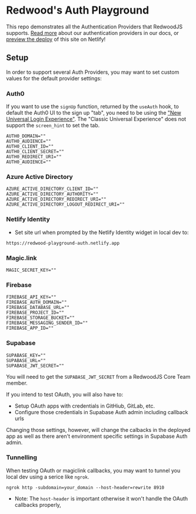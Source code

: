 # Redwood's Auth Playground

This repo demonstrates all the Authentication Providers that RedwoodJS supports. [Read more](https://redwoodjs.com/docs/authentication) about our authentication providers in our docs, or [preview the deploy](https://redwood-playground-auth.netlify.app/) of this site on Netlify!

## Setup

In order to support several Auth Providers, you may want to set custom values for the default provider settings:

### Auth0

If you want to use the `signUp` function, returned by the `useAuth` hook, to default the Auth0 UI to the sign up "tab", you need to be using the ["New Universal Login Experience"](https://auth0.com/docs/universal-login/new-experience). The "Classic Universal Experience" does not support the `screen_hint` to set the tab.

```
AUTH0_DOMAIN=""
AUTH0_AUDIENCE=""
AUTH0_CLIENT_ID=""
AUTH0_CLIENT_SECRET=""
AUTH0_REDIRECT_URI=""
AUTH0_AUDIENCE=""
```

### Azure Active Directory

```
AZURE_ACTIVE_DIRECTORY_CLIENT_ID=""
AZURE_ACTIVE_DIRECTORY_AUTHORITY=""
AZURE_ACTIVE_DIRECTORY_REDIRECT_URI=""
AZURE_ACTIVE_DIRECTORY_LOGOUT_REDIRECT_URI=""
```

### Netlify Identity

* Set site url when prompted by the Netlify Identity widget in local dev to:

`https://redwood-playground-auth.netlify.app`

### Magic.link

```
MAGIC_SECRET_KEY=""
```

### Firebase

```
FIREBASE_API_KEY=""
FIREBASE_AUTH_DOMAIN=""
FIREBASE_DATABASE_URL=""
FIREBASE_PROJECT_ID=""
FIREBASE_STORAGE_BUCKET=""
FIREBASE_MESSAGING_SENDER_ID=""
FIREBASE_APP_ID=""
```

### Supabase

```
SUPABASE_KEY=""
SUPABASE_URL=""
SUPABASE_JWT_SECRET=""
```

You will need to get the `SUPABASE_JWT_SECRET` from a RedwoodJS Core Team member.

If you intend to test OAuth, you will also have to:

* Setup OAuth apps with credentials in GitHiub, GitLab, etc.
* Configure those credentials in Supabase Auth admin including callback urls

Changing those settings, however, will change the calbacks in the deployed app as well as there aren't environment specific settings in Supabase Auth admin.

### Tunnelling

When testing OAuth or magiclink callbacks, you may want to tunnel you local dev using a serice like `ngrok`.

`ngrok http -subdomain=your_domain --host-header=rewrite 8910`

* Note: The `host-header` is important otherwise it won't handle the OAuth callbacks properly,
